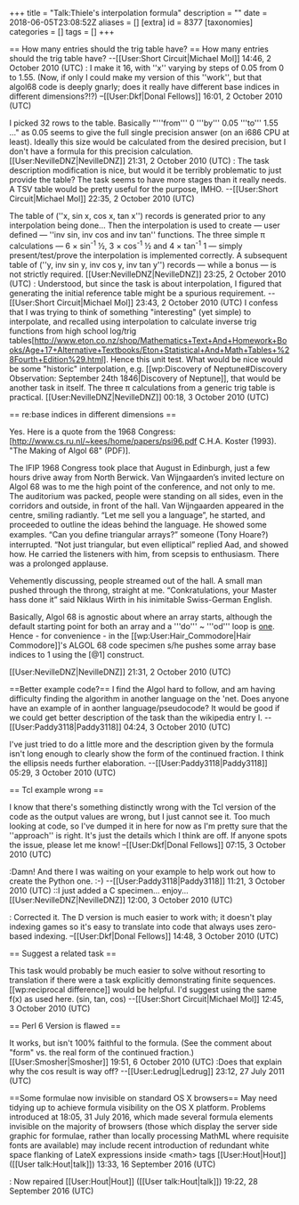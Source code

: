 +++
title = "Talk:Thiele's interpolation formula"
description = ""
date = 2018-06-05T23:08:52Z
aliases = []
[extra]
id = 8377
[taxonomies]
categories = []
tags = []
+++

== How many entries should the trig table have? ==
How many entries should the trig table have? --[[User:Short Circuit|Michael Mol]] 14:46, 2 October 2010 (UTC)
: I make it 16, with ''x'' varying by steps of 0.05 from 0 to 1.55. (Now, if only I could make my version of this ''work'', but that algol68 code is deeply gnarly; does it really have different base indices in different dimensions?!?) –[[User:Dkf|Donal Fellows]] 16:01, 2 October 2010 (UTC)

I picked 32 rows to the table.  Basically "'''from''' 0 '''by''' 0.05 '''to''' 1.55 ..." as 0.05 seems to give the full single precision answer (on an i686 CPU at least). Ideally this size would be calculated from the desired precision, but I don't have a formula for this precision calculation. [[User:NevilleDNZ|NevilleDNZ]] 21:31, 2 October 2010 (UTC)
: The task description modification is nice, but would it be terribly problematic to just provide the  table? The task seems to have more stages than it really needs. A TSV table would be pretty useful for the purpose, IMHO. --[[User:Short Circuit|Michael Mol]] 22:35, 2 October 2010 (UTC)

The table of (''x, sin x, cos x, tan x'') records is generated prior to any interpolation being done...  Then the interpolation is used to create &mdash; user defined &mdash; ''inv sin, inv cos and inv tan'' functions.  The three simple &pi; calculations &mdash; 6 &times; sin<sup>-1</sup> &frac12;, 3 &times; cos<sup>-1</sup> &frac12; and 4 &times; tan<sup>-1</sup> 1 &mdash; simply present/test/prove the interpolation is implemented correctly.  A subsequent table of (''y, inv sin y, inv cos y, inv tan y'') records &mdash; while a bonus &mdash; is not strictly required. [[User:NevilleDNZ|NevilleDNZ]] 23:25, 2 October 2010 (UTC)
: Understood, but since the task is about interpolation, I figured that generating the initial reference table might be a spurious requirement. --[[User:Short Circuit|Michael Mol]] 23:43, 2 October 2010 (UTC)
I confess that I was trying to think of something "interesting" (yet simple) to interpolate, and recalled using interpolation to calculate inverse trig functions from high school log/trig tables[http://www.eton.co.nz/shop/Mathematics+Text+And+Homework+Books/Age+17+Alternative+Textbooks/Eton+Statistical+And+Math+Tables+%28Fourth+Edition%29.html]. Hence this unit test. What would be nice would be some "historic" interpolation, e.g. [[wp:Discovery of Neptune#Discovery Observation: September 24th 1846|Discovery of Neptune]], that would be another task in itself. The three &pi; calculations from a generic trig table is practical. [[User:NevilleDNZ|NevilleDNZ]] 00:18, 3 October 2010 (UTC)

== re:base indices in different dimensions ==

Yes.  Here is a quote from the 1968 Congress: [http://www.cs.ru.nl/~kees/home/papers/psi96.pdf C.H.A. Koster (1993). "The Making of Algol 68" (PDF)].

 The IFIP 1968 Congress took place that August in Edinburgh, just a few hours drive
 away from North Berwick. Van Wijngaarden’s invited lecture on Algol 68 was to me
 the high point of the conference, and not only to me. The auditorium was packed,
 people were standing on all sides, even in the corridors and outside, in front of the
 hall. Van Wijngaarden appeared in the centre, smiling radiantly. “Let me sell you
 a language”, he started, and proceeded to outline the ideas behind the language. He
 showed some examples. “Can you deﬁne triangular arrays?” someone (Tony Hoare?)
 interrupted. “Not just triangular, but even elliptical” replied Aad, and showed how.
 He carried the listeners with him, from scepsis to enthusiasm. There was a prolonged
 applause.
 
 Vehemently discussing, people streamed out of the hall. A small man pushed
 through the throng, straight at me. “Conkratulations, your Master hass done it”
 said Niklaus Wirth in his inimitable Swiss-German English.

Basically, Algol 68 is agnostic about where an array starts, although the default starting point for both an array and a '''do''' ~ '''od''' loop is <u>one</u>.  Hence - for convenience - in the [[wp:User:Hair_Commodore|Hair Commodore]]'s ALGOL 68 code specimen s/he pushes some array base indices to 1 using the [@1] construct.

[[User:NevilleDNZ|NevilleDNZ]] 21:31, 2 October 2010 (UTC)

==Better example code?==
I find the Algol hard to follow, and am having difficulty finding the algorithm in another language on the 'net. Does anyone have an example of in aonther language/pseudocode? It would be good if we could get  better description of the task than the wikipedia entry I. --[[User:Paddy3118|Paddy3118]] 04:24, 3 October 2010 (UTC)

I've just tried to do a little more and the description given by the formula isn't long enough to clearly show the form of the continued fraction. I think the ellipsis needs further elaboration.  --[[User:Paddy3118|Paddy3118]] 05:29, 3 October 2010 (UTC)

== Tcl example wrong ==

I know that there's something distinctly wrong with the Tcl version of the code as the output values are wrong, but I just cannot see it. Too much looking at code, so I've dumped it in here for now as I'm pretty sure that the ''approach'' is right. It's just the details which I think are off. If anyone spots the issue, please let me know! –[[User:Dkf|Donal Fellows]] 07:15, 3 October 2010 (UTC)

:Damn! And there I was waiting on your example to help work out how to create the Python one. :-)
--[[User:Paddy3118|Paddy3118]] 11:21, 3 October 2010 (UTC)
::I just added a C specimen... enjoy... [[User:NevilleDNZ|NevilleDNZ]] 12:00, 3 October 2010 (UTC)

: Corrected it. The D version is much easier to work with; it doesn't play indexing games so it's easy to translate into code that always uses zero-based indexing. –[[User:Dkf|Donal Fellows]] 14:48, 3 October 2010 (UTC)

== Suggest a related task ==

This task would probably be much easier to solve without resorting to translation if there were a task explicitly demonstrating finite sequences. [[wp:reciprocal difference]] would be helpful. I'd suggest using the same f(x) as used here. (sin, tan, cos) --[[User:Short Circuit|Michael Mol]] 12:45, 3 October 2010 (UTC)

== Perl 6 Version is flawed ==

It works, but isn't 100% faithful to the formula. (See the comment about "form" vs. the real form of the continued fraction.) [[User:Smosher|Smosher]] 19:51, 6 October 2010 (UTC)
:Does that explain why the cos result is way off? --[[User:Ledrug|Ledrug]] 23:12, 27 July 2011 (UTC)

==Some formulae now invisible on standard OS X browsers==
May need tidying up to achieve formula visibility on the OS X platform. Problems introduced at 18:05, 31 July 2016, which made several formula elements invisible on the majority of browsers (those which display the server side graphic for formulae, rather than locally processing MathML where requisite fonts are available) may include recent introduction of redundant white space flanking of LateX expressions inside &lt;math&gt; tags [[User:Hout|Hout]] ([[User talk:Hout|talk]]) 13:33, 16 September 2016 (UTC)

: Now repaired [[User:Hout|Hout]] ([[User talk:Hout|talk]]) 19:22, 28 September 2016 (UTC)
